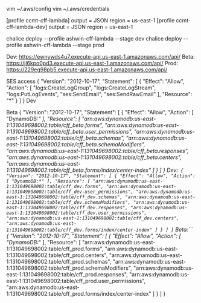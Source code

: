 
vim ~/.aws/config
vim ~/.aws/credentials

[profile ccmt-cff-lambda]
output = JSON
region = us-east-1
[profile ccmt-cff-lambda-dev]
output = JSON
region = us-east-1

chalice deploy --profile ashwin-cff-lambda --stage dev
chalice deploy --profile ashwin-cff-lambda --stage prod

Dev: https://ewnywds4u7.execute-api.us-east-1.amazonaws.com/api/
Beta: https://jl6kpo0pd3.execute-api.us-east-1.amazonaws.com/api/
Prod: https://229eg98pb5.execute-api.us-east-1.amazonaws.com/api/

SES access
{
    "Version": "2012-10-17",
    "Statement": [
        {
            "Effect": "Allow",
            "Action": [
                "logs:CreateLogGroup",
                "logs:CreateLogStream",
                "logs:PutLogEvents",
                "ses:SendEmail",
                "ses:SendRawEmail"
            ],
            "Resource": "*"
        }
    ]
}
Dev

Beta
{
    "Version": "2012-10-17",
    "Statement": [
        {
            "Effect": "Allow",
            "Action": [
                "DynamoDB:*"
            ],
            "Resource": [
                "arn:aws:dynamodb:us-east-1:131049698002:table/cff_beta.forms",
                "arn:aws:dynamodb:us-east-1:131049698002:table/cff_beta.user_permissions",
                "arn:aws:dynamodb:us-east-1:131049698002:table/cff_beta.schemas",
                "arn:aws:dynamodb:us-east-1:131049698002:table/cff_beta.schemaModifiers",
                "arn:aws:dynamodb:us-east-1:131049698002:table/cff_beta.responses",
                "arn:aws:dynamodb:us-east-1:131049698002:table/cff_beta.centers",
                "arn:aws:dynamodb:us-east-1:131049698002:table/cff_beta.forms/index/center-index"
            ]
        }
    ]
}
Dev:```
{
    "Version": "2012-10-17",
    "Statement": [
        {
            "Effect": "Allow",
            "Action": [
                "DynamoDB:*"
            ],
            "Resource": [
                "arn:aws:dynamodb:us-east-1:131049698002:table/cff_dev.forms",
                "arn:aws:dynamodb:us-east-1:131049698002:table/cff_dev.user_permissions",
                "arn:aws:dynamodb:us-east-1:131049698002:table/cff_dev.schemas",
                "arn:aws:dynamodb:us-east-1:131049698002:table/cff_dev.schemaModifiers",
                "arn:aws:dynamodb:us-east-1:131049698002:table/cff_dev.responses",
                "arn:aws:dynamodb:us-east-1:131049698002:table/cff_dev.user_permissions",
                "arn:aws:dynamodb:us-east-1:131049698002:table/cff_dev.centers",
                "arn:aws:dynamodb:us-east-1:131049698002:table/cff_dev.forms/index/center-index"
            ]
        }
    ]
}```
Beta:```
{
    "Version": "2012-10-17",
    "Statement": [
        {
            "Effect": "Allow",
            "Action": [
                "DynamoDB:*"
            ],
            "Resource": [
                "arn:aws:dynamodb:us-east-1:131049698002:table/cff_prod.forms",
                "arn:aws:dynamodb:us-east-1:131049698002:table/cff_prod.centers",
                "arn:aws:dynamodb:us-east-1:131049698002:table/cff_prod.schemas",
                "arn:aws:dynamodb:us-east-1:131049698002:table/cff_prod.schemaModifiers",
                "arn:aws:dynamodb:us-east-1:131049698002:table/cff_prod.responses",
                "arn:aws:dynamodb:us-east-1:131049698002:table/cff_prod.user_permissions",
                "arn:aws:dynamodb:us-east-1:131049698002:table/cff_prod.forms/index/center-index"
            ]
        }
    ]
}
```
